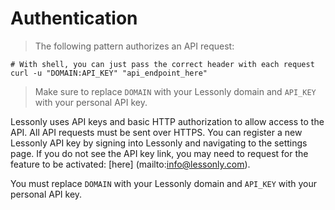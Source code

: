 # Authentication

> The following pattern authorizes an API request:

```shell
# With shell, you can just pass the correct header with each request
curl -u "DOMAIN:API_KEY" "api_endpoint_here"

```

> Make sure to replace `DOMAIN` with your Lessonly domain and `API_KEY` with your personal API key.

Lessonly uses API keys and basic HTTP authorization to allow access to the API. All API requests must be sent over HTTPS. You can register a new Lessonly API key by signing into Lessonly and navigating to the settings page.  If you do not see the API key link, you may need to request for the feature to be activated:  [here] (mailto:info@lessonly.com).


<aside class="alert">
You must replace <code>DOMAIN</code> with your Lessonly domain and <code>API_KEY</code> with your personal API key.
</aside>
